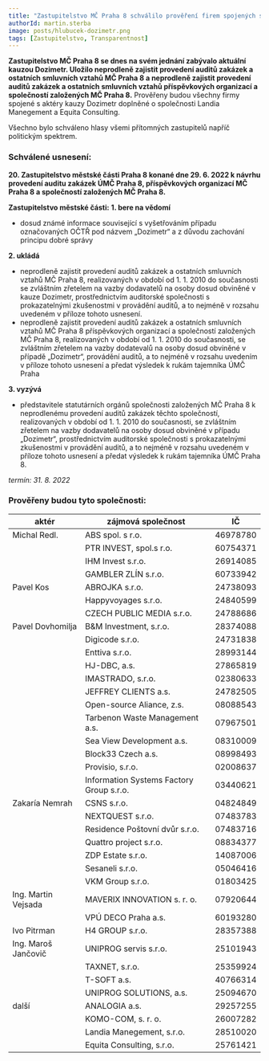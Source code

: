 ```yaml
---
title: "Zastupitelstvo MČ Praha 8 schválilo prověření firem spojených s aktéry kauzy Dozimetr"
authorId: martin.sterba
image: posts/hlubucek-dozimetr.png
tags: [Zastupitelstvo, Transparentnost]
---
```


**Zastupitelstvo MČ Praha 8 se dnes na svém jednání zabývalo aktuální kauzou Dozimetr. Uložilo neprodleně zajistit provedení auditů zakázek a ostatních smluvních vztahů MČ Praha 8 a neprodleně zajistit provedení auditů zakázek a ostatních smluvních vztahů příspěvkových organizací a společností založených MČ Praha 8.** Prověřeny budou všechny firmy spojené s aktéry kauzy Dozimetr doplněné o společnosti Landia Manegement a Equita Consulting.

Všechno bylo schváleno hlasy všemi přítomných zastupitelů napříč politickým spektrem.

### Schválené usnesení: 

**20. Zastupitelstvo městské části Praha 8 konané dne 29. 6. 2022 k návrhu provedení auditu zakázek ÚMČ Praha 8, příspěvkových organizací MČ Praha 8 a společností založených MČ Praha 8.**

**Zastupitelstvo městské části:**
**1. bere na vědomí**
- dosud známé informace související s vyšetřováním případu označovaných OČTŘ pod názvem „Dozimetr“ a z důvodu zachování principu dobré správy 

**2. ukládá**
- neprodleně zajistit provedení auditů zakázek a ostatních smluvních vztahů MČ Praha 8, realizovaných v období od 1. 1. 2010 do současnosti se zvláštním zřetelem na vazby dodavatelů na osoby dosud obviněné v kauze Dozimetr, prostřednictvím auditorské společnosti s prokazatelnými zkušenostmi v provádění auditů, a to nejméně v rozsahu uvedeném v příloze tohoto usnesení. 
- neprodleně zajistit provedení auditů zakázek a ostatních smluvních vztahů MČ Praha 8 příspěvkových organizací a společností založených MČ Praha 8, realizovaných v období od 1. 1. 2010 do současnosti, se zvláštním zřetelem na vazby dodatevalů na osoby dosud obviněné v případě „Dozimetr“, provádění auditů, a to nejméně v rozsahu uvedením v příloze tohoto usnesení a předat výsledek k rukám tajemníka ÚMČ Praha 

**3. vyzývá**
-  představitele statutárních orgánů společnosti založených MČ Praha 8 k neprodlenému provedení auditů zakázek těchto společností, realizovaných v období od 1. 1. 2010 do současnosti, se zvláštním zřetelem na vazby dodavatelů na osoby dosud obviněné v případu „Dozimetr“, prostřednictvím auditorské společnosti s prokazatelnými zkušenostmi v provádění auditů, a to nejméně v rozsahu uvedeném v příloze tohoto usnesení a předat výsledek k rukám tajemníka ÚMČ Praha 8. 

*termín: 31. 8. 2022*


### Prověřeny budou tyto společnosti:

| aktér               | zájmová společnost                       | IČ       |
|---------------------|------------------------------------------|----------|
| Michal Redl.        | ABS spol. s r.o.	                 | 46978780 |
|                     | PTR INVEST, spol.s r.o.                  | 60754371 |
|                     | IHM Invest s.r.o.                        | 26914085 |
|                     | GAMBLER ZLÍN s.r.o.                      | 60733942 |
| Pavel Kos           | ABROJKA s.r.o.	                         | 24738093 |
|                     | Happyvoyages s.r.o.                      | 24840599 |
|                     | CZECH PUBLIC MEDIA s.r.o.                | 24788686 |
|Pavel Dovhomilja     | B&M Investment, s.r.o.                   | 28374088 |
|                     | Digicode s.r.o.	                         | 24731838 |
|                     | Enttiva s.r.o.	                         | 28993144 |
|                     | HJ-DBC, a.s.	                         | 27865819 |
|                     | IMASTRADO, s.r.o.	                 | 02380633 |
|                     | JEFFREY CLIENTS a.s.                     | 24782505 |
|		      | Open-source Aliance, z.s.                | 08088543 |
|		      | Tarbenon Waste Management a.s.           | 07967501 |
|  		      | Sea View Development a.s.	         | 08310009 |
| 		      | Block33 Czech a.s.		         | 08998493 |
|		      | Provisio, s.r.o.		         | 02008637 |
|		      | Information Systems Factory Group s.r.o. | 03440621 |
|Zakaría Nemrah	      | CSNS s.r.o.		                 | 04824849 |
| 		      | NEXTQUEST s.r.o.		         | 07483783 |
| 		      | Residence Poštovní dvůr s.r.o.           | 07483716 |
| 		      | Quattro project s.r.o.	                 | 08834377 |
|		      | ZDP Estate s.r.o.		         | 14087006 |
|	              | Sesaneli s.r.o.	                         | 05046416 |
| 		      | VKM Group s.r.o.	                 | 01803425 |
| Ing. Martin Vejsada | MAVERIX INNOVATION s. r. o.              | 07920644 |
| 		      | VPÚ DECO Praha a.s.	                 | 60193280 |
|Ivo Pitrman	      |	H4 GROUP s.r.o.	                         | 28357388 |
| Ing. Maroš Jančovič |	UNIPROG servis s.r.o.	                 | 25101943 |
|		      |	TAXNET, s.r.o.		                 | 25359924 |
|		      |	T-SOFT a.s.		                 | 40766314 |
|		      | UNIPROG SOLUTIONS, a.s.	                 | 25094670 |
| další 	      |	ANALOGIA a.s.	                         | 29257255 |
| 		      | KOMO-COM, s. r. o.	                 | 26007282 |
| 		      |	Landia Manegement, s.r.o.                | 28510020 |
| 		      |	Equita Consulting, s.r.o.                | 25761421 |


